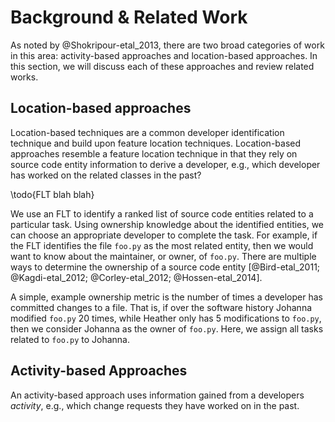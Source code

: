 # Background & Related Work

As noted by @Shokripour-etal_2013, there are two broad categories of work in
this area: activity-based approaches and location-based approaches. In this
section, we will discuss each of these approaches and review related works.


## Location-based approaches

Location-based techniques are a common developer identification technique and
build upon feature location techniques.
Location-based approaches resemble a feature location technique in that they
rely on source code entity information to derive a developer, e.g., which
developer has worked on the related classes in the past?

\todo{FLT blah blah}

We use an FLT to identify a ranked list of source code entities related to a
particular task. Using ownership knowledge about the identified entities, we
can choose an appropriate developer to complete the task. For example, if the
FLT identifies the file `foo.py` as the most related entity, then we would want
to know about the maintainer, or owner, of `foo.py`. There are multiple ways to
determine the ownership of a source code entity [@Bird-etal_2011;
@Kagdi-etal_2012; @Corley-etal_2012; @Hossen-etal_2014].

A simple, example ownership metric is the number of times a developer has
committed changes to a file. That is, if over the software history Johanna
modified `foo.py` 20 times, while Heather only has 5 modifications to `foo.py`,
then we consider Johanna as the owner of `foo.py`. Here, we assign all tasks
related to `foo.py` to Johanna.

<!--
@McDonald-Ackerman_2000 present a heuristic-based recommender system named
Expertise Recommender. The recommender uses heuristics derived in a previous
industrial study [@McDonald-Ackerman_1998] on how developers locate expertise.
The Expertise Recommender considers developers' expertise profile based on who
last changed a module, who is closest to the requester in the organization, and
how connected the requester and expert are by using social network analysis.

@Fritz-etal_2007 investigate whether a programmer's activity indicates
knowledge of code in an empirical study on nineteen professional Java
programmers. They study finds that the frequency and recency of interaction is
an indicator of the expertise a developer has on portions of code. They also
report on interviews with developers, finding other indicators that may improve
expertise models based on source code interaction. The indicators include
authorship, role of source code, and the programmer's task.

@Minto-Murphy_2007 propose an approach implemented in a tool named Emergent
Expertise Locator. The approach uses the matrices to produce requirements
coordination by @Cataldo-etal_2006. The matrices represent file dependency, or
how often pairs of files change together, and file authorship, or how often a
developer changes a file.  They evaluate the tool on the history of three open
source projects: Bugzilla, Eclipse, and Firefox. They compare the results to
the approach by @McDonald-Ackerman_2000, and find higher precision
and recall in their own approach.

@Kagdi-etal_2008 present a tool named xFinder to mine developer contributions
in order to recommend a ranked list of developers for a change. The tool
measures the similarity of vectors consisting of the number of commits to a
file, the number of workdays spent on a file, and the most recent workday on
the file. To find an appropriate developer for a file, they measure similarity
between each developer's vector and the file vector.  @Bird-etal_2011 finds
that measuring ownership in this way correlates low ownership with post-release
defects.

@Rahman-Devanbu_2011 use the provenance features of Git to track the ownership
of individual lines of source code.  They then study the impacts of ownership
and experience on software quality by comparing the ownership and experience
characteristics of "implicated code" (lines of code changed to fix bugs) to
those of "normal code." This paper reports an association between strong
ownership by a single developer and implicated code, and an association between
lack of specialized experience on a particular file and implicated code in that
file. This suggests that the best suited developer for change requests is the
developer with the most ownership (i.e., expertise).

@Ma-etal_2009 evaluate the proposed approach by @Schuler-Zimmermann_2008. The
paper proposes a approach of six heuristics: two based on implementation
expertise and four based on usage expertise. The results show
usage-expertise-based recommendations have an accuracy comparable to
implementation-based recommendations.

@Linares-Vasquez-etal_2012 present an approach that does not require mining the
software history nor a learning from previously completed change requests.
Using the author indicated in source code comments with an LSI-based FLT, they
are able to identify the correct developer. @Hossen-etal_2014 extend this
approach to also include change proneness to adjust the rank of relevant source
code entities before selecting a developer.

@Weissgerber-etal_2007 present three visualization techniques that can help a
triager identify the developer most appropriate for a task.
@Bortis-VanderHoek_2013 present an approach that tags bugs to help developers
explore relevant bugs. @Tamrawi-etal_2011 present an incremental DIT approach
based on fuzzy sets. Like @Bassett-Kraft_2013, @Shokripour-etal_2013 show that
using a term weighting scheme increases the accuracy of an DIT.
-->

## Activity-based Approaches

An activity-based approach uses information gained from a developers
*activity*, e.g., which change requests they have worked on in the past.

<!--
@Mockus-Herbsleb_2002 present Expertise Browser to locate expertise. The
browser uses units of experience called Experience Atoms (EA) extracted from
code changes. The number EAs in a certain domain or file determines the
developer's expertise on that domain or file.

@Cubranic-Murphy_2004 propose a machine learning approach that uses text
categorization on change request descriptions. @Cubranic-Murphy_2004 also
report on heuristics used for classification of change requests.
@Anvik-etal_2006 also use machine learning in an approach for semi-automated
triage by using change request history to learn which requests a developer
changes.

@Anvik-Murphy_2007 conduct an empirical evaluation of two approaches for
recommending: one that uses software repository mining, and one that uses
change request repository mining. The evaluation finds that the software
repository approach has higher precision, but lower recall than the change
request repository approach.

@Canfora-Cerulo_2006a propose an information retrieval-based approach that
indexes the textual description of previously resolved change requests. The
documents represent the developer's descriptions of completed change requests.
@Matter-etal_2009 take a slightly different approach and extract developer
documents from source code history. The history-based document measures how
active a developer is with a set of words in a VSM.

@Linstead-etal_2007a report on the use of Author-Topic modeling
[@Steyvers-etal_2004]. The Author-Topic model augments existing topic modeling
[@Blei-etal_2003] to model the distribution of authors over topics in addition
to topics over documents.  @Linstead-etal_2007a use bug reports to attribute
authorship to developers.  The topics allow for comparison of developers based
on their contributions to a topic.

@Guo-etal_2011 report on a large-scale analysis of bug reassignment in
Microsoft Windows Vista operating system project. The study finds five primary
reasons for reassignment: finding the root cause, expertise identification, low
quality reports, difficulty in determining a proper fix, and workload balance.
These reasons suggest considerations in triage that can potentially improve
assignment. The study also validates previous observations [@Guo-etal_2010]
that reassignment is not always harmful, but can be beneficial in finding the
best developer to complete a request.

@Somasundaram-Murphy_2012 propose an approach combining LDA with a machine
learning algorithm for automated change request categorization. Improving
categorization of change requests shows potential benefits to triaging change
requests by reducing the space of expertise that requires consideration.
Knowing which component a request belongs to provides two benefits: knowing the
component reduces the time-to-fix of a report [@Guo-etal_2011], and only
members of the team associated with the component need consideration for
recommendation.  The paper reports a comparative study on three variations of
categorization approaches and finds LDA improves categorization over other
approaches [@Anvik-etal_2006].

@Jeong-etal_2009 use a Markov chain-based learning algorithm that considers bug
reassignment information. Using their bug reassignment model, they reduce the
possibility of a bug reassignment by ensuring the bug is assigned to the
correct developer the first time. They also show that a bug reassignment
increases the time until completion by about 100 days. @Bhattacharya-etal_2012
further employ this idea using different learning algorithms incrementally
improves triaging bugs the first time.
-->

